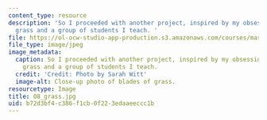 ```yaml
---
content_type: resource
description: 'So I proceeded with another project, inspired by my obsession with fake
  grass and a group of students I teach. '
file: https://ol-ocw-studio-app-production.s3.amazonaws.com/courses/mas-962-special-topics-new-textiles-spring-2010/b72d3bf4c386f1cb0f223edaaeeccc1b_08_grass.jpg
file_type: image/jpeg
image_metadata:
  caption: So I proceeded with another project, inspired by my obsession with fake
    grass and a group of students I teach.
  credit: 'Credit: Photo by Sarah Witt'
  image-alt: Close-up photo of blades of grass.
resourcetype: Image
title: 08_grass.jpg
uid: b72d3bf4-c386-f1cb-0f22-3edaaeeccc1b
---
```

